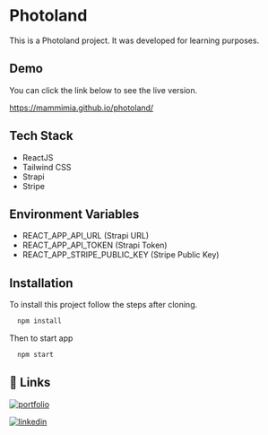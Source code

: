 # Photoland

This is a Photoland project. It was developed for learning purposes.

## Demo

You can click the link below to see the live version.

https://mammimia.github.io/photoland/

## Tech Stack

- ReactJS
- Tailwind CSS
- Strapi
- Stripe

## Environment Variables

- REACT_APP_API_URL (Strapi URL)
- REACT_APP_API_TOKEN (Strapi Token)
- REACT_APP_STRIPE_PUBLIC_KEY (Stripe Public Key)

## Installation

To install this project follow the steps after cloning.

```bash
  npm install
```

Then to start app

```bash
  npm start
```

## 🔗 Links

[![portfolio](https://img.shields.io/badge/my_portfolio-000?style=for-the-badge&logo=ko-fi&logoColor=white)](https://mammimia.github.io/portfolio/)

[![linkedin](https://img.shields.io/badge/linkedin-0A66C2?style=for-the-badge&logo=linkedin&logoColor=white)](https://www.linkedin.com/in/muhammed-ali-aydin/)
